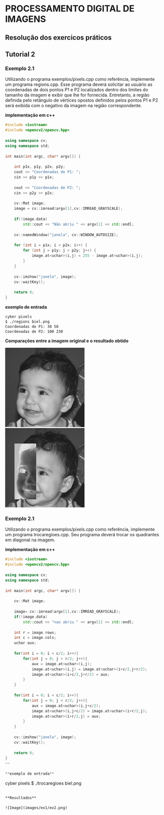 # PROCESSAMENTO DIGITAL DE IMAGENS
## Resolução dos exercicos práticos

## Tutorial 2
### Exemplo 2.1
Utilizando o programa exemplos/pixels.cpp como referência, implemente um programa regions.cpp. Esse programa deverá solicitar ao usuário as coordenadas de dois pontos P1 e P2 localizados dentro dos limites do tamanho da imagem e exibir que lhe for fornecida. Entretanto, a região definida pelo retângulo de vértices opostos definidos pelos pontos P1 e P2 será exibida com o negativo da imagem na região correspondente.

**implementação em c++**
~~~c++
#include <iostream>
#include <opencv2/opencv.hpp>

using namespace cv;
using namespace std;

int main(int argc, char* argv[]) {
    
    int p1x, p1y, p2x, p2y;
    cout << "Coordenadas de P1: ";
    cin >> p1y >> p1x;

    cout << "Coordenadas de P2: ";
    cin >> p2y >> p2x;
    
    cv::Mat image;
    image = cv::imread(argv[1],cv::IMREAD_GRAYSCALE);

    if(!image.data)
        std::cout << "Não abriu " << argv[1] << std::endl;
    
    cv::namedWindow("janela", cv::WINDOW_AUTOSIZE);

    for (int i = p1x; i < p2x; i++) {
        for (int j = p1y; j < p2y; j++) {
            image.at<uchar>(i,j) = 255 - image.at<uchar>(i,j);
        }
    }

    cv::imshow("janela", image);
    cv::waitKey();

    return 0; 
}
~~~

**exemplo de entrada**
~~~
cyber pixels 
$ ./regions biel.png 
Coordenadas de P1: 30 50
Coordenadas de P2: 100 230
~~~

**Comparações entre a imagem original e o resultado obtido**

![Image](images/ex1/biel.png) ![Image](images/ex1/ex1.png)

### Exemplo 2.1
Utilizando o programa exemplos/pixels.cpp como referência, implemente um programa trocaregioes.cpp. Seu programa deverá trocar os quadrantes em diagonal na imagem.

**implementação em c++**
~~~c++
#include <iostream>
#include <opencv2/opencv.hpp>

using namespace cv;
using namespace std;

int main(int argc, char* argv[]) {
    
    cv::Mat image;
    
    image= cv::imread(argv[1],cv::IMREAD_GRAYSCALE);
    if(!image.data)
        std::cout << "nao abriu " << argv[1] << std::endl;

    int r = image.rows;
    int c = image.cols;
    uchar aux;
    
    for(int i = 0; i < c/2; i++){
        for(int j = 0; j < r/2; j++){
            aux = image.at<uchar>(i,j);
            image.at<uchar>(i,j) = image.at<uchar>(i+c/2,j+r/2);
            image.at<uchar>(i+c/2,j+r/2) = aux;
        }
    }
    
    for(int i = 0; i < c/2; i++){
        for(int j = 0; j < r/2; j++){
            aux = image.at<uchar>(i,j+c/2);
            image.at<uchar>(i,j+c/2) = image.at<uchar>(i+r/2,j);
            image.at<uchar>(i+r/2,j) = aux;
        }
    }

    cv::imshow("janela", image);
    cv::waitKey();

    return 0; 
}
~~

**exemplo de entrada**
~~~
cyber pixels 
$ ./trocaregioes biel.png
~~~

**Resultados**

![Image](images/ex1/ex2.png)

